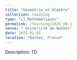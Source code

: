 ```yaml
---
title: "Géométrie et Algèbre"
collection: teaching
type: "L1 Mathématiques"
permalink: /teaching/2025_UN-1
venue: " Université de Nantes"
date: 2025-01-01
location: "Nantes, France"
---
```


<!-- This is a description of a teaching experience. You can use markdown like any other post. -->

<!-- Heading 1
======

Heading 2
======

Heading 3
====== -->

Description: TD